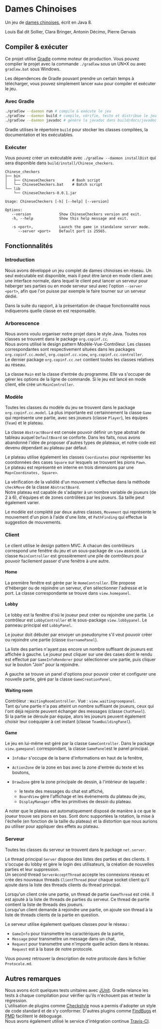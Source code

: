 # Dames Chinoises

Un jeu de [dames chinoises][wiki_cc], écrit en Java 8.

Louis Bal dit Sollier, Clara Bringer, Antonin Décimo, Pierre Gervais

## Compiler & exécuter

Ce projet utilise [Gradle] comme moteur de production. Vous pouvez compiler le projet avec la commande `./gradlew` sous un UN*X ou avec `gradlew.bat` sous Windows.

Les dépendences de Gradle pouvant prendre un certain temps à télécharger, vous pouvez simplement lancer `make` pour compiler et exécuter le jeu.

### Avec Gradle

```sh
./gradlew --daemon run # compile & exécute le jeu
./gradlew --daemon build # compile, vérifie, teste et distribue le jeu
./gradlew --daemon javadoc # génère la javadoc dans build/docs/javadoc
```

Gradle utilises le répertoire `build` pour stocker les classes compilées, la documentation et les exécutables.

### Exécuter

Vous pouvez créer un exécutable avec `./gradlew --daemon installDist` qui sera disponible dans `build/install/Chinese_checkers`.

```
Chinese_checkers
├── bin
│   ├── ChineseCheckers        # Bash script
│   └── ChineseCheckers.bat    # Batch script
└── lib
    └── ChineseCheckers-0.0.1.jar
```

```
Usage: ChineseCheckers [-h] [--help] [--version]

Options:
   --version             Show ChineseCheckers version and exit.
   -h, --help            Show this help message and exit.

   -s <port>,            Launch the game in standalone server mode.
      --server <port>    Default port is 25565.
```

## Fonctionnalités

### Introduction

Nous avons développé un jeu complet de dames chinoises en réseau. Un seul exécutable est disponible, mais il peut être lancé en mode client avec une interface normale, dans lequel le client peut lancer un serveur pour héberger ses parties ou en mode serveur seul avec l'option `--server <port>`, afin que l'on puisse par exemple le faire tourner sur un serveur dédié.

Dans la suite du rapport, à la présentation de chaque fonctionnalité nous indiquerons quelle classe en est responsable.

### Arborescence

Nous avons voulu organiser notre projet dans le style Java. Toutes nos classes se trouvent dans le package `org.copinf.cc`.<br>
Nous avons utilisé le design pattern Modèle-Vue-Contrôleur. Les classes correspondantes sont respectivement situées dans les packages `org.copinf.cc.model`, `org.copinf.cc.view`, `org.copinf.cc.controller`.<br>
Le dernier package `org.copinf.cc.net` contient toutes les classes relatives au réseau.

La classe `Main` est la classe d'entrée du programme. Elle va s'occuper de gérer les options de la ligne de commande. Si le jeu est lancé en mode client, elle crée un `MainController`.

### Modèle

Toutes les classes du modèle du jeu se trouvent dans le package `org.copinf.cc.model`. La plus importante est certainnement la classe `Game` qui représente une partie, avec ses joueurs (classe `Player`), les équipes (`Team`) et le plateau.

La classe `AbstractBoard` est censée pouvoir définir un type abstrait de tableau auquel `DefaultBoard` se conforte. Dans les faits, nous avons abandonné l'idée de proposer d'autres types de plateaux, et notre code est devenu dépendant au plateau par défaut.

Le plateau utilise également les classes `Coordinates` pour représenter les coordonnées des cases `Square` sur lesquels se trouvent les pions `Pawn`.<br>
Le plateau est représenté en interne en trois dimensions par une `Map<Coordinates, Square>`.

La vérification de la validité d'un mouvement s'effectue dans la méthode `checkMove` de la classe `AbstractBoard`.<br>
Notre plateau est capable de s'adapter à un nombre variable de joueurs (de 2 à 6), d'équipes et de zones contrôlées par les joueurs. Sa taille peut également varier.

Le modèle est complété par deux autres classes, `Movement` qui représente le mouvement d'un pion à l'aide d'une liste, et `PathFinding` qui effectue la suggestion de mouvements.

### Client

Le client utilise le design pattern MVC. A chacun des contrôleurs correspond une fenêtre du jeu et un sous-package de `view` associé. La classe `MainController` est grossièrement une pile de contrôleurs pour pouvoir facilement passer d'une fenêtre à une autre.

#### Home

La première fenêtre est gérée par le `HomeController`. Elle propose d'héberger ou de rejoindre un serveur, d'en sélectionner l'adresse et le port. La classe correspondante se trouve dans `view.homepanel`.

#### Lobby

Le lobby est la fenêtre d'où le joueur peut créer ou rejoindre une partie. Le contrôleur est `LobbyController` et le sous-package `view.lobbypanel`. Le panneau principal est `LobbyPanel`.

Le joueur doit débuter par envoyer un pseudonyme s'il veut pouvoir créer ou rejoindre une partie (classe `UsernamePanel`).

La liste des parties n'ayant pas encore un nombre suffisant de joueurs est affichée à gauche. Le joueur peut cliquer sur une des cases dont le rendu est effectué par `GameInfoRenderer` pour sélectionner une partie, puis cliquer sur le bouton "Join" pour la rejoindre.

A gauche se trouve un panel d'options pour pouvoir créer et configurer une nouvelle partie, géré par la classe `GameCreationPanel`.

#### Waiting room

Contrôleur : `WaitingRoomController`. Vue : `view.waitingroompanel`.<br>
Tant qu'une partie n'a pas atteint un nombre suffisant de joueurs, ceux qui l'ont déjà rejointe peuvent échanger des messages (classe `ChatPanel`).<br>
Si la partie se déroule par équipe, alors les joueurs peuvent également choisir leur coéquipier à cet instant (classe `TeamBuildingPanel`).

#### Game

Le jeu en lui-même est géré par la classe `GameController`. Dans le package `view.gamepanel` correspondant, la classe `GamePanel`est le panel principal.

- `InfoBar` s'occupe de la barre d'informations en haut de la fenêtre,
- `ActionZone` de la zone en bas avec la zone d'entrée du texte et les boutons,
- `DrawZone` gère la zone principale de dessin, à l'intérieur de laquelle :

  - le texte des messages du chat est affiché,
  - `BoardView` gère l'affichage et les événements du plateau de jeu,
  - `DisplayManager` offre les primitives de dessin du plateau.

A noter que le plateau est automatiquement disposé de manière à ce que le joueur trouve ses pions en bas. Sont donc supportées la rotation, la mise à l'échelle (en fonction de la taille du plateau) et la distortion que nous aurions pu utiliser pour appliquer des effets au plateau.

### Serveur

Toutes les classes du serveur se trouvent dans le package `net.server`.

Le thread principal `Server` dispose des listes des parties et des clients. Il s'occupe du lobby et gère le login des utilisateurs, la création de nouvelles parties et leur suppression.<br>
Un second thread `ServerAcceptThread` accepte les connexions réseau et crée des nouveaux threads `ClientThread` pour chaque socket client qu'il ajoute dans la liste des threads clients du thread principal.

Lorsqu'un client crée une partie, un thread de partie `GameThread` est créé. Il est ajouté à la liste de threads de parties du serveur. Ce thread de partie contient la liste de threads des joueurs.<br>
Lorsqu'un client demande à rejoindre une partie, on ajoute son thread à la liste de threads clients de la partie en question.

Le serveur utilise également quelques classes pour le réseau :

- `GameInfo` pour transmettre les caractériques de la partie,
- `Message` pour transmettre un message dans un chat,
- `Request` pour transmettre une n'importe quelle action dans le réseau. `Request` est à la base de notre protocole.

Vous pouvez retrouver la description de notre protocole dans le fichier `Protocole.md`.

## Autres remarques

Nous avons écrit quelques tests unitaires avec [JUnit]. Gradle relance les tests à chaque compilation pour vérifier qu'ils n'échouent pas et tester la régression.<br>
L'utilisation de plugins comme [Checkstyle] nous a permis d'adopter un style de code standard et de s'y conformer. D'autres plugins comme [FindBugs] et [PMD] facilitent le déboguage.<br>
Nous avons également utilisé le service d'intégration continue [Travis-CI].

[checkstyle]: http://checkstyle.sourceforge.net/
[findbugs]: http://findbugs.sourceforge.net/
[gradle]: https://gradle.org/
[junit]: http://junit.org/
[pmd]: https://pmd.github.io/
[travis-ci]: https://travis-ci.org/
[wiki_cc]: https://fr.wikipedia.org/wiki/Dames_chinoises
